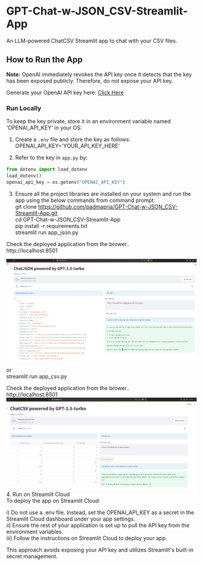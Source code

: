 # GPT-Chat-w-JSON_CSV-Streamlit-App
An LLM-powered ChatCSV Streamlit app to chat with your CSV files.

## How to Run the App
**Note:** OpenAI immediately revokes the API key once it detects that the key has been exposed publicly. Therefore, do not expose your API key.

Generate your OpenAI API key here: [Click Here](https://platform.openai.com/account/api-keys)

### Run Locally
To keep the key private, store it in an environment variable named 'OPENAI_API_KEY' in your OS:   

1. Create a `.env` file and store the key as follows:     
OPENAI_API_KEY='YOUR_API_KEY_HERE'

2. Refer to the key in `app.py` by:
```python
from dotenv import load_dotenv
load_dotenv()
openai_api_key = os.getenv("OPENAI_API_KEY")
```

3. Ensure all the project libraries are installed on your system and run the app using the below commands from command prompt:    
git clone https://github.com/padmapria/GPT-Chat-w-JSON_CSV-Streamlit-App.git    
cd GPT-Chat-w-JSON_CSV-Streamlit-App    
pip install -r requirements.txt    
streamlit run app_json.py   

Check the deployed application from the brower..       
http://localhost:8501     

![Example Image](chat_with_json.jpg)

or     
streamlit run app_csv.py  

Check the deployed application from the brower..       
http://localhost:8501   
![Example Image](chat_with_csv.jpg)
4. Run on Streamlit Cloud   
To deploy the app on Streamlit Cloud:     

i) Do not use a .env file. Instead, set the OPENAI_API_KEY as a secret in the Streamlit Cloud dashboard under your app settings.   
ii) Ensure the rest of your application is set up to pull the API key from the environment variables.    
iii) Follow the instructions on Streamlit Cloud to deploy your app.    

This approach avoids exposing your API key and utilizes Streamlit's built-in secret management.   


